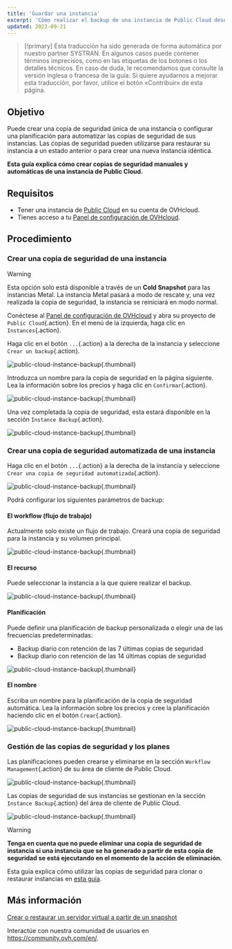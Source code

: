 ```yaml
---
title: 'Guardar una instancia'
excerpt: 'Cómo realizar el backup de una instancia de Public Cloud desde el área de cliente de OVHcloud'
updated: 2023-09-21
---
```


> [!primary]
> Esta traducción ha sido generada de forma automática por nuestro partner SYSTRAN. En algunos casos puede contener términos imprecisos, como en las etiquetas de los botones o los detalles técnicos. En caso de duda, le recomendamos que consulte la versión inglesa o francesa de la guía. Si quiere ayudarnos a mejorar esta traducción, por favor, utilice el botón «Contribuir» de esta página.
> 

## Objetivo

Puede crear una copia de seguridad única de una instancia o configurar una planificación para automatizar las copias de seguridad de sus instancias. Las copias de seguridad pueden utilizarse para restaurar su instancia a un estado anterior o para crear una nueva instancia idéntica.

**Esta guía explica cómo crear copias de seguridad manuales y automáticas de una instancia de Public Cloud.**

## Requisitos

- Tener una instancia de [Public Cloud](https://www.ovhcloud.com/es/public-cloud/) en su cuenta de OVHcloud.
- Tienes acceso a tu [Panel de configuración de OVHcloud](https://ca.ovh.com/auth/?action=gotomanager&from=https://www.ovh.com/world/&ovhSubsidiary=ws).

## Procedimiento

### Crear una copia de seguridad de una instancia

> [!warning]
> Esta opción solo está disponible a través de un **Cold Snapshot** para las instancias Metal. La instancia Metal pasará a modo de rescate y, una vez realizada la copia de seguridad, la instancia se reiniciará en modo normal.
>

Conéctese al [Panel de configuración de OVHcloud](https://ca.ovh.com/auth/?action=gotomanager&from=https://www.ovh.com/world/&ovhSubsidiary=ws) y abra su proyecto de `Public Cloud`{.action}. En el menú de la izquierda, haga clic en `Instances`{.action}.

Haga clic en el botón `...`{.action} a la derecha de la instancia y seleccione `Crear un backup`{.action}.

![public-cloud-instance-backup](createbackup1.png){.thumbnail}

Introduzca un nombre para la copia de seguridad en la página siguiente. Lea la información sobre los precios y haga clic en `Confirmar`{.action}.

![public-cloud-instance-backup](createbackup2.png){.thumbnail}

Una vez completada la copia de seguridad, esta estará disponible en la sección `Instance Backup`{.action}.

![public-cloud-instance-backup](createbackup3.png){.thumbnail}

### Crear una copia de seguridad automatizada de una instancia

Haga clic en el botón `...`{.action} a la derecha de la instancia y seleccione `Crear una copia de seguridad automatizada`{.action}.

![public-cloud-instance-backup](createbackup4.png){.thumbnail}

Podrá configurar los siguientes parámetros de backup:

#### **El workflow (flujo de trabajo)** 

Actualmente solo existe un flujo de trabajo. Creará una copia de seguridad para la instancia y su volumen principal.

![public-cloud-instance-backup](createbackup5.png){.thumbnail}

#### **El recurso** 

Puede seleccionar la instancia a la que quiere realizar el backup.

![public-cloud-instance-backup](createbackup6.png){.thumbnail}

#### **Planificación** 

Puede definir una planificación de backup personalizada o elegir una de las frecuencias predeterminadas:

- Backup diario con retención de las 7 últimas copias de seguridad
- Backup diario con retención de las 14 últimas copias de seguridad

![public-cloud-instance-backup](createbackup7.png){.thumbnail}

#### **El nombre** 

Escriba un nombre para la planificación de la copia de seguridad automática. Lea la información sobre los precios y cree la planificación haciendo clic en el botón `Crear`{.action}.
 
![public-cloud-instance-backup](createbackup8.png){.thumbnail}

### Gestión de las copias de seguridad y los planes

Las planificaciones pueden crearse y eliminarse en la sección `Workflow Management`{.action} de su área de cliente de Public Cloud.

![public-cloud-instance-backup](createbackup9.png){.thumbnail}

Las copias de seguridad de sus instancias se gestionan en la sección `Instance Backup`{.action} del área de cliente de Public Cloud.

![public-cloud-instance-backup](createbackup10.png){.thumbnail}

> [!warning]
> **Tenga en cuenta que no puede eliminar una copia de seguridad de instancia si una instancia que se ha generado a partir de esta copia de seguridad se está ejecutando en el momento de la acción de eliminación.**

Esta guía explica cómo utilizar las copias de seguridad para clonar o restaurar instancias en [esta guía](create_restore_a_virtual_server_with_a_backup1.).

## Más información

[Crear o restaurar un servidor virtual a partir de un snapshot](create_restore_a_virtual_server_with_a_backup1.)

Interactúe con nuestra comunidad de usuarios en <https://community.ovh.com/en/>.
